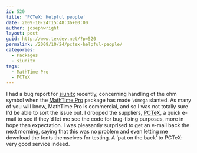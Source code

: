 ```yaml
---
id: 520
title: 'PCTeX: Helpful people'
date: 2009-10-24T15:48:36+00:00
author: josephwright
layout: post
guid: http://www.texdev.net/?p=520
permalink: /2009/10/24/pctex-helpful-people/
categories:
  - Packages
  - siunitx
tags:
  - MathTime Pro
  - PCTeX
---
```

I had a bug report for <a title="A comprehensive (SI) units package" href="http://tug.ctan.org/cgi-bin/ctanPackageInformation.py?id=siunitx">siunitx</a> recently, concerning handling of the ohm symbol when the <a title="mtpro2 - PCTeXWeb" href="http://www.pctex.com/mtpro2.html">MathTime Pro</a> package has made <code>\Omega</code> slanted. As many of you will know, MathTime Pro is commercial, and so I was not totally sure I'd be able to sort the issue out. I dropped the suppliers, <a title="PCTeXWeb" href="http://www.pctex.com/">PCTeX</a>, a quick e-mail to see if they'd let me see the code for bug-fixing purposes, more in hope than expectation. I was pleasantly surprised to get an e-mail back the next morning, saying that this was no problem and even letting me download the fonts themselves for testing. A ‘pat on the back’ to PCTeX: very good service indeed.